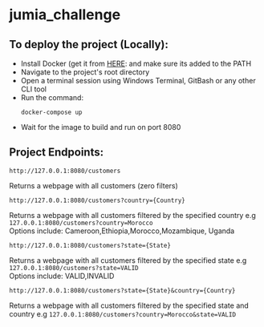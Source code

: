# jumia_challenge


## To deploy the project (Locally):<br>
 - Install Docker (get it from [HERE](https://docs.docker.com/get-docker/):  and make sure its added to the PATH
 - Navigate to the project's root directory
 - Open a terminal session using Windows Terminal, GitBash or any other CLI tool 
 - Run the command:<br>
   ```
   docker-compose up
   ``` 
 - Wait for the image to build and run on port 8080

## Project Endpoints:<br>
  ```
 http://127.0.0.1:8080/customers
 ```
   Returns a webpage with all customers (zero filters)
  ```
  http://127.0.0.1:8080/customers?country={Country}
   ```
   Returns a webpage with all customers filtered by the specified country e.g ```127.0.0.1:8080/customers?country=Morocco```<br>
   Options include: Cameroon,Ethiopia,Morocco,Mozambique, Uganda
   ```
  http://127.0.0.1:8080/customers?state={State}
   ```
   Returns a webpage with all customers filtered by the specified state e.g  ```127.0.0.1:8080/customers?state=VALID```<br>
   Options include: VALID,INVALID
   
   ```
  http://127.0.0.1:8080/customers?state={State}&country={Country}
   ```
   Returns a webpage with all customers filtered by the specified state and country e.g  ```127.0.0.1:8080/customers?country=Morocco&state=VALID```
   

